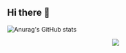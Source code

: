 ## Hi there 👋

![Anurag's GitHub stats](https://github-readme-stats.vercel.app/api?username=anuraghazra&show_icons=true&theme=radical)

<p align="center">
  <a href="https://skillicons.dev">
    <img src="https://skillicons.dev/icons?i=js,css,html,react,vite" />
  </a>
</p>


